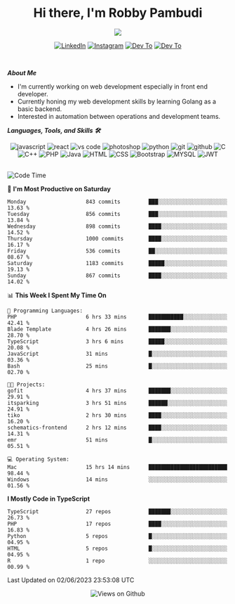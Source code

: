 <div align="center">
   <h1>Hi there, I'm Robby Pambudi </h1>

<img src="https://pronoun.cyou/x/y?subject=He&object=Him&height=20"> 
</div>

<p align='center'>
   <a href="https://www.linkedin.com/in/robbypambudi" target="_blank"><img src="https://img.shields.io/badge/LinkedIn-0077B5?style=for-the-badge&logo=linkedin&logoColor=white" alt="LinkedIn"></a>
   <a href="https://www.instagram.com/robbypambudi" target="_blank"><img src="https://img.shields.io/badge/Instagram-E4405F?style=for-the-badge&logo=instagram&logoColor=white" alt="Instagram"></a>
   <a href="https://dev.to/robbypambudi" target="_blank"><img src="https://img.shields.io/badge/dev.to-0A0A0A?style=for-the-badge&logo=dev.to&logoColor=white" alt="Dev To"></a>
   <a href="https://www.facebook.com/robbyulungpambudi" target="_blank"><img src="https://img.shields.io/badge/Facebook-1877F2?style=for-the-badge&logo=facebook&logoColor=white" alt="Dev To"></a>

</p> <p>
<br>
   
***About Me***
   
- I'm currently working on web development especially in front end developer.
- Currently honing my web development skills by learning Golang as a basic backend.
- Interested in automation between operations and development teams.
 
   
***Languages, Tools, and Skills 🛠***

   <div align="center">
   <img src="https://img.shields.io/badge/JavaScript-F7DF1E?style=for-the-badge&logo=javascript&logoColor=black" alt="javascript" />
      <img src="https://img.shields.io/badge/React-61DAFB?style=for-the-badge&logo=react&logoColor=black" alt="react" />
      <img src="https://img.shields.io/badge/vs%20code-007ACC?style=for-the-badge&logo=visual%20studio%20code&logoColor=white" alt="vs code" />
      <img src="https://img.shields.io/badge/adobe%20photoshop-31A8FF?style=for-the-badge&logo=adobe%20photoshop&logoColor=white" alt="photoshop" />
      <img src="https://img.shields.io/badge/python-3776AB?style=for-the-badge&logo=python&logoColor=white" alt="python" />
      <img src="https://img.shields.io/badge/Git-F05032?style=for-the-badge&logo=git&logoColor=white" alt="git" />
      <img src="https://img.shields.io/badge/GitHub-100000?style=for-the-badge&logo=github&logoColor=white" alt="github" />
      <img src="https://img.shields.io/badge/c-%2300599C.svg?style=for-the-badge&logo=c&logoColor=white" alt="C" />
      <img src="https://img.shields.io/badge/c++-%2300599C.svg?style=for-the-badge&logo=c%2B%2B&logoColor=white" alt="C++" />   
      <img src="https://img.shields.io/badge/PHP-777BB4?style=for-the-badge&logo=php&logoColor=white" alt="PHP" />
      <img src="https://img.shields.io/badge/Java-ED8B00?style=for-the-badge&logo=java&logoColor=white" alt="Java"/>
      <img src="https://img.shields.io/badge/HTML5-E34F26?style=for-the-badge&logo=html5&logoColor=white" alt="HTML" />
      <img src="https://img.shields.io/badge/CSS-239120?&style=for-the-badge&logo=css3&logoColor=white" alt ="CSS" />
      <img src="https://img.shields.io/badge/Bootstrap-563D7C?style=for-the-badge&logo=bootstrap&logoColor=white" alt="Bootstrap" />
      <img src="https://img.shields.io/badge/MySQL-00000F?style=for-the-badge&logo=mysql&logoColor=white" alt="MYSQL" />
      <img src="https://img.shields.io/badge/json%20web%20tokens-323330?style=for-the-badge&logo=json-web-tokens&logoColor=pink" alt="JWT" />
      
   </div><br>
   
<!--START_SECTION:waka-->
![Code Time](http://img.shields.io/badge/Code%20Time-741%20hrs%2039%20mins-blue)

📅 **I'm Most Productive on Saturday** 

```text
Monday                   843 commits         ███░░░░░░░░░░░░░░░░░░░░░░   13.63 % 
Tuesday                  856 commits         ███░░░░░░░░░░░░░░░░░░░░░░   13.84 % 
Wednesday                898 commits         ████░░░░░░░░░░░░░░░░░░░░░   14.52 % 
Thursday                 1000 commits        ████░░░░░░░░░░░░░░░░░░░░░   16.17 % 
Friday                   536 commits         ██░░░░░░░░░░░░░░░░░░░░░░░   08.67 % 
Saturday                 1183 commits        █████░░░░░░░░░░░░░░░░░░░░   19.13 % 
Sunday                   867 commits         ████░░░░░░░░░░░░░░░░░░░░░   14.02 % 
```


📊 **This Week I Spent My Time On** 

```text
💬 Programming Languages: 
PHP                      6 hrs 33 mins       ███████████░░░░░░░░░░░░░░   42.41 % 
Blade Template           4 hrs 26 mins       ███████░░░░░░░░░░░░░░░░░░   28.70 % 
TypeScript               3 hrs 6 mins        █████░░░░░░░░░░░░░░░░░░░░   20.08 % 
JavaScript               31 mins             █░░░░░░░░░░░░░░░░░░░░░░░░   03.36 % 
Bash                     25 mins             █░░░░░░░░░░░░░░░░░░░░░░░░   02.70 % 

🐱‍💻 Projects: 
gofit                    4 hrs 37 mins       ███████░░░░░░░░░░░░░░░░░░   29.91 % 
itsparking               3 hrs 51 mins       ██████░░░░░░░░░░░░░░░░░░░   24.91 % 
tiko                     2 hrs 30 mins       ████░░░░░░░░░░░░░░░░░░░░░   16.20 % 
schematics-frontend      2 hrs 12 mins       ████░░░░░░░░░░░░░░░░░░░░░   14.31 % 
emr                      51 mins             █░░░░░░░░░░░░░░░░░░░░░░░░   05.51 % 

💻 Operating System: 
Mac                      15 hrs 14 mins      █████████████████████████   98.44 % 
Windows                  14 mins             ░░░░░░░░░░░░░░░░░░░░░░░░░   01.56 % 
```

**I Mostly Code in TypeScript** 

```text
TypeScript               27 repos            ███████░░░░░░░░░░░░░░░░░░   26.73 % 
PHP                      17 repos            ████░░░░░░░░░░░░░░░░░░░░░   16.83 % 
Python                   5 repos             █░░░░░░░░░░░░░░░░░░░░░░░░   04.95 % 
HTML                     5 repos             █░░░░░░░░░░░░░░░░░░░░░░░░   04.95 % 
R                        1 repo              ░░░░░░░░░░░░░░░░░░░░░░░░░   00.99 % 
```




 Last Updated on 02/06/2023 23:53:08 UTC
<!--END_SECTION:waka-->

<div align="center">
<img src="https://komarev.com/ghpvc/?username=robbypambudi&color=green" alt="Views on Github" />
</div>

